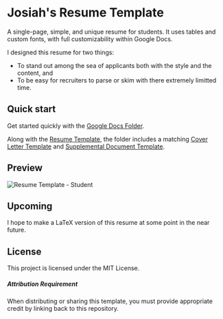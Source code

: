 # Josiah's Resume Template

A single-page, simple, and unique resume for students. It uses tables and custom fonts, with full customizability within Google Docs.

I designed this resume for two things:
- To stand out among the sea of applicants both with the style and the content, and
- To be easy for recruiters to parse or skim with there extremely limitted time.

## Quick start

Get started quickly with the [Google Docs Folder](https://drive.google.com/drive/folders/1DSZTeTYUqw1qaoQoHbCTz6qI2u9GYhBE?usp=sharing).

Along with the [Resume Template](https://docs.google.com/document/d/1vqKO43n_pdI88WHLV8P0XTo5Di0dLs60jQE7jo5Hs28/edit?usp=sharing), the folder includes a matching [Cover Letter Template](https://docs.google.com/document/d/1lHIwiWNlZZiCybMPwaVzu3oWf4fcuGt85YWM7d-kpQU/edit?usp=sharing) and [Supplemental Document Template](https://docs.google.com/document/d/1e4YsaIP7tsiI6jmOJDxDNuNiRnJqhhMNrS8XAap-cFE/edit?usp=sharing).

## Preview

![Resume Template - Student](https://github.com/plettj/resume-template/assets/65507438/c900a749-7032-429c-ba96-5c0ca161fa8c)

## Upcoming

I hope to make a LaTeX version of this resume at some point in the near future.

## License

This project is licensed under the MIT License.

##### Attribution Requirement

When distributing or sharing this template, you must provide appropriate credit by linking back to this repository.

